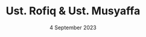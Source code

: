 ---
title: Ust. Rofiq & Ust. Musyaffa
subtitle: 4 September 2023
alt: Ust. Rofiq bersama Ust. Musyaffa
bgimg: "/uploads/ust-musyaffa.jpg"
position: 4
---